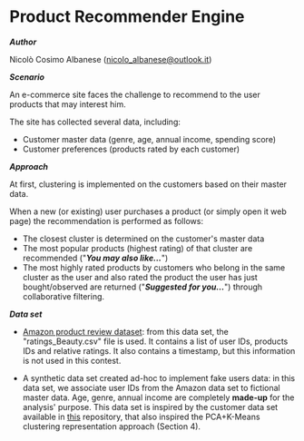 # Product Recommender Engine

___Author___

Nicolò Cosimo Albanese (nicolo_albanese@outlook.it)

___Scenario___

An e-commerce site faces the challenge to recommend to the user products that may interest him.

The site has collected several data, including:

* Customer master data (genre, age, annual income, spending score)
* Customer preferences (products rated by each customer)

___Approach___

At first, clustering is implemented on the customers based on their master data.

When a new (or existing) user purchases a product (or simply open it web page) the recommendation is performed as follows:
* The closest cluster is determined on the customer's master data
* The most popular products (highest rating) of that cluster are recommended ("___You may also like...___")
* The most highly rated products by customers who belong in the same cluster as the user and also rated the product the user has just bought/observed are returned ("___Suggested for you...___") through collaborative filtering.

___Data set___
* [Amazon product review dataset](https://www.kaggle.com/skillsmuggler/amazon-ratings): from this data set, the "ratings_Beauty.csv" file is used. It contains a list of user IDs, products IDs and relative ratings. It also contains a timestamp, but this information is not used in this contest.

* A synthetic data set created ad-hoc to implement fake users data: in this data set, we associate user IDs from the Amazon data set to fictional master data. Age, genre, annual income are completely __made-up__ for the analysis' purpose. This data set is inspired by the customer data set available in [this](https://github.com/lucko515/clustering-python/blob/master/Customer%20in%20Mall%20clusterng/Mall_Customers.csv) repository, that also inspired the PCA+K-Means clustering representation approach (Section 4).
